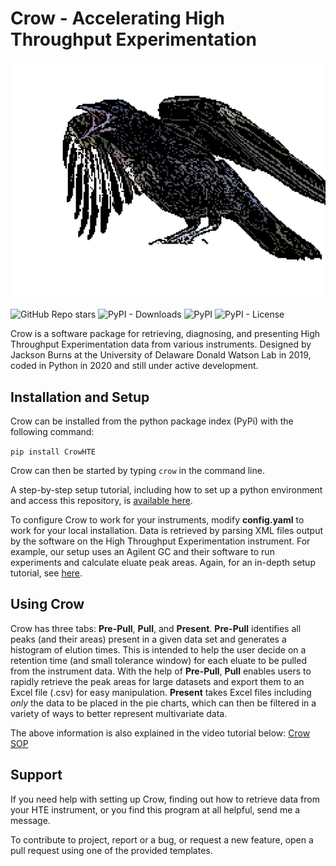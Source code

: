 # Crow - Accelerating High Throughput Experimentation
![Crow Logo](/Crow/other/Crow_logo.png)

![GitHub Repo stars](https://img.shields.io/github/stars/JacksonBurns/Crow?style=social)
![PyPI - Downloads](https://img.shields.io/pypi/dm/CrowHTE)
![PyPI](https://img.shields.io/pypi/v/CrowHTE)
![PyPI - License](https://img.shields.io/pypi/l/CrowHTE)

Crow is a software package for retrieving, diagnosing, and presenting High Throughput Experimentation data from various instruments. Designed by Jackson Burns at the University of Delaware Donald Watson Lab in 2019, coded in Python in 2020 and still under active development.

## Installation and Setup
Crow can be installed from the python package index (PyPi) with the following command:

`pip install CrowHTE`

Crow can then be started by typing `crow` in the command line.

A step-by-step setup tutorial, including how to set up a python environment and access this repository, is [available here](https://github.com/JacksonBurns/Crow/blob/main/Crow/other/setup_step-by-step.md).

To configure Crow to work for your instruments, modify __config.yaml__ to work for your local installation. Data is retrieved by parsing XML files output by the software on the High Throughput Experimentation instrument. For example, our setup uses an Agilent GC and their software to run experiments and calculate eluate peak areas. Again, for an in-depth setup tutorial, see [here](https://github.com/JacksonBurns/Crow/blob/main/Crow/other/setup_step-by-step.md).

## Using Crow
Crow has three tabs: __Pre-Pull__, __Pull__, and __Present__. __Pre-Pull__ identifies all peaks (and their areas) present in a given data set and generates a histogram of elution times. This is intended to help the user decide on a retention time (and small tolerance window) for each eluate to be pulled from the instrument data. With the help of __Pre-Pull__, __Pull__ enables users to rapidly retrieve the peak areas for large datasets and export them to an Excel file (.csv) for easy manipulation. __Present__ takes Excel files including _only_ the data to be placed in the pie charts, which can then be filtered in a variety of ways to better represent multivariate data.

The above information is also explained in the video tutorial below:
[Crow SOP](https://www.jacksonwarnerburns.com/crow-video-tutorials)

## Support
If you need help with setting up Crow, finding out how to retrieve data from your HTE instrument, or you find this program at all helpful, send me a message.

To contribute to project, report or a bug, or request a new feature, open a pull request using one of the provided templates.
